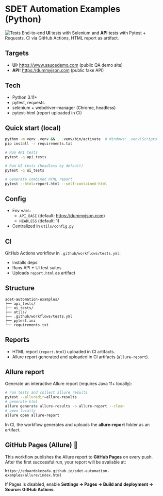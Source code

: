 # SDET Automation Examples (Python)
![Tests](https://github.com/eduardokezada/sdet-automation-examples/actions/workflows/tests.yml/badge.svg)
End-to-end **UI** tests with Selenium and **API** tests with Pytest + Requests. CI via GitHub Actions, HTML report as artifact.

## Targets
- **UI:** https://www.saucedemo.com (public QA demo site)
- **API:** https://dummyjson.com (public fake API)

## Tech
- Python 3.11+
- pytest, requests
- selenium + webdriver-manager (Chrome, headless)
- pytest-html (report uploaded in CI)

## Quick start (local)
```bash
python -m venv .venv && . .venv/bin/activate  # Windows: .venv\Scripts\activate
pip install -r requirements.txt

# Run API tests
pytest -q api_tests

# Run UI tests (headless by default)
pytest -q ui_tests

# Generate combined HTML report
pytest --html=report.html --self-contained-html
```

## Config
- Env vars:
  - `API_BASE` (default: https://dummyjson.com)
  - `HEADLESS` (default: 1)
- Centralized in `utils/config.py`

## CI
GitHub Actions workflow in `.github/workflows/tests.yml`:
- Installs deps
- Runs API + UI test suites
- Uploads `report.html` as artifact

## Structure
```
sdet-automation-examples/
├── api_tests/
├── ui_tests/
├── utils/
├── .github/workflows/tests.yml
├── pytest.ini
└── requirements.txt
```

## Reports
- HTML report (`report.html`) uploaded in CI artifacts.
- Allure report generated and uploaded in CI artifacts (`allure-report`).


## Allure report
Generate an interactive Allure report (requires Java 11+ locally):
```bash
# run tests and collect allure results
pytest --alluredir=allure-results
# generate html
allure generate allure-results -o allure-report --clean
# open locally
allure open allure-report
```
In CI, the workflow generates and uploads the **allure-report** folder as an artifact.


## GitHub Pages (Allure) 🎉
This workflow publishes the Allure report to **GitHub Pages** on every push.
After the first successful run, your report will be available at:
```
https://eduardokezada.github.io/sdet-automation-examples/allure/index.html
```
If Pages is disabled, enable **Settings → Pages → Build and deployment → Source: GitHub Actions**.
